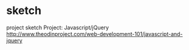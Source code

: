 # sketch
project sketch
Project: Javascript/jQuery
http://www.theodinproject.com/web-development-101/javascript-and-jquery

